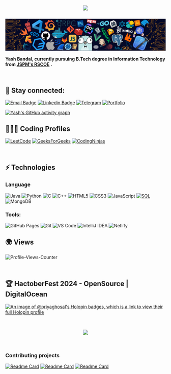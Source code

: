 <h1 align="center"> 
<!--     <img src="https://readme-typing-svg.herokuapp.com/?font=Righteous&color=%23FF9933&size=35&center=true&vCenter=true&width=500&height=70&duration=4000&lines=+Jai+Hanuman!+🚩;+Jai+Siya+Ram+🚩!;" /> -->

<img src="https://readme-typing-svg.herokuapp.com/?font=Righteous&color=%23FF9933&size=35&center=true&vCenter=true&width=500&height=70&duration=4000&lines=+Yash+Bandal+!;" /> 
<!-- <img src="https://readme-typing-svg.herokuapp.com/?font=Righteous&color=%236E40C9&size=35&center=true&vCenter=true&width=600&height=80&duration=5000&lines=+Commit+→+Push+→+Enlighten+→+Merge+→+Deploy+→+Thrive+!" />
 -->
  
</h1> 
<p align="center"><img src="https://raw.githubusercontent.com/KevinPatel04/KevinPatel04/master/header.png"></p>

**Yash Bandal, currently pursuing B.Tech degree in Information Technology from [JSPM's RSCOE](https://www.jspmrscoe.edu.in/) .**
<!--I embrace minimalism in my pursuit of personal growth and excellence. With a  disciplined approach and steadfast determination, I constantly strive to achieve my best in every endeavor.** --> 
<br> 

## 🔗 Stay connected:

[![Email Badge](https://img.shields.io/badge/-Email-c14438?style=flat-square&logo=Gmail&logoColor=white&link=mailto:yashbandal25@gmail.com)](mailto:yashbandal25@gmail.com)
[![Linkedin Badge](https://img.shields.io/badge/-LinkedIn-blue?style=flat-square&logo=Linkedin&logoColor=white&link=https://www.linkedin.com/in/yashbandal/)](https://www.linkedin.com/in/yashbandal/)
[![Telegram](https://img.shields.io/badge/-Telegram-blue?style=flat-square&logo=Telegram&logoColor=white)](httplink)
[![Portfolio](https://img.shields.io/badge/-Portfolio-000000?style=flat-square&logo=react&logoColor=white)](https://your-portfolio-link.com)

<!--[![Discord](https://img.shields.io/badge/-Discord-7289DA?style=flat-square&logo=discord&logoColor=white)](https link)-->
<!--[![Instagram Badge](https://img.shields.io/badge/-Instagram-purple?style=flat-square&logo=instagram&logoColor=white&link=https link/)](https link)-->



[![Yash's GitHub activity graph](https://github-readme-activity-graph.vercel.app/graph?username=Yash-Bandal&bg_color=000319&color=00fffb&line=675604&point=7b7d07&area=true&hide_border=true)](https://github.com/Yash-Bandal)

## 👨🏻‍💻 Coding Profiles

[![LeetCode](https://img.shields.io/badge/-LeetCode-FFA116?style=flat-square&logo=LeetCode&logoColor=black)](https://leetcode.com/Yash/)
[![GeeksForGeeks](https://img.shields.io/badge/-GeeksForGeeks-05CC47?style=flat-square&logo=GeeksForGeeks&logoColor=black)](https://auth.geeksforgeeks.org/user/Yash/)
[![CodingNinjas](https://img.shields.io/badge/-CodingNinjas-000000?style=flat-square&logo=CodingNinjas&logoColor=%23f49324)](https://www.codingninjas.com/codestudio/profile/Yash)

<!--[![HackerRank](https://img.shields.io/badge/-HackerRank-2EC866?style=flat-square&logo=HackerRank&logoColor=white)](https://www.hackerrank.com/y)
[![CodeChef](https://img.shields.io/badge/-CodeChef-5B4638?style=flat-square&logo=CodeChef&logoColor=white)](https://www.codechef.com/users/y)-->

<br>

## ⚡ Technologies


### Language

![Java](https://img.shields.io/badge/-java-E34A86?style=flat-square&logo=Java)
![Python](https://img.shields.io/badge/-Python-black?style=flat-square&logo=Python)
![C](https://img.shields.io/badge/-C-00599C?style=flat-square&logo=c)
![C++](https://img.shields.io/badge/-C++-00599C?style=flat-square&logo=cplusplus)
![HTML5](https://img.shields.io/badge/-HTML5-E34F26?style=flat-square&logo=html5&logoColor=white)
![CSS3](https://img.shields.io/badge/-CSS3-1572B6?style=flat-square&logo=css3)
![JavaScript](https://img.shields.io/badge/-JavaScript-black?style=flat-square&logo=javascript)
[![SQL](https://img.shields.io/badge/-SQL-4479A1?style=flat-square&logo=sql)](https://en.wikipedia.org/wiki/SQL)
![MongoDB](https://img.shields.io/badge/-MongoDB-black?style=flat-square&logo=MongoDb)


### Tools:

![GitHub Pages](https://img.shields.io/badge/GitHub%20Pages-%23327FC7.svg?logo=github&style=flat-square&logoColor=white)
![Git](https://img.shields.io/badge/-Git-black?style=flat-square&logo=git)
![VS Code](https://img.shields.io/badge/-VS%20Code-007ACC?style=flat-square&logo=visual-studio-code)
![IntelliJ IDEA](https://img.shields.io/badge/-IntelliJ%20IDEA-000000?style=flat-square&logo=intellij-idea&logoColor=white)
![Netlify](https://img.shields.io/badge/-Netlify-%2300C7B7?style=flat-square&logo=netlify&logoColor=ffffff)
<br>

## 🌍 Views
![Profile-Views-Counter](https://komarev.com/ghpvc/?username=Yash-Bandal&label=PROFILE+VIEWS&style=flat-square&color=orange)

<!--![LeetCode Views](https://img.shields.io/badge/LeetCode%20Views-153k%2B-brightgreen.svg)-->
<br>

## 🏆 HactoberFest 2024 - OpenSource | DigitalOcean

[![An image of @priyaghosal's Holopin badges, which is a link to view their full Holopin profile](https://holopin.me/yashbandal)](https://holopin.io/@yashbandal)
<!--[![GitHub Streak](http://github-readme-streak-stats.herokuapp.com?user=YashL3616&theme=dark&background=000000)](https://git.io/streak-stats)-->

<br>
<!--<p align="center">
<img align="center" src="https://github-readme-streak-stats.herokuapp.com/?user=Yash-Bandal&theme=tokyonight&hide_border=true"/>
<p>-->

<p align="center">
<img align="center" src="https://github-readme-streak-stats.herokuapp.com/?user=Yash-Bandal&theme=dark&hide_border=true"/>
<p>
<br>

### Contributing projects

[![Readme Card](https://github-readme-stats-git-masterrstaa-rickstaa.vercel.app/api/pin/?username=Yash-Bandal&repo=WildGuard&theme=dark)](https://github.com/Yash-Bandal/WildGuard)
[![Readme Card](https://github-readme-stats-git-masterrstaa-rickstaa.vercel.app/api/pin/?username=Yash-Bandal&repo=SkillWise&theme=dark)](https://github.com/Yash-Bandal/SkillWise)
[![Readme Card](https://github-readme-stats-git-masterrstaa-rickstaa.vercel.app/api/pin/?username=Yash-Bandal&repo=forage-jpmc-swe-task-1&theme=dark)](https://github.com/Yash-Bandal/forage-jpmc-swe-task-1)
<!--[![Readme Card](https://github-readme-stats-git-masterrstaa-rickstaa.vercel.app/api/pin/?username=Yash-Bandal&repo=WildGuard&theme=monokai)](https://github.com/Yash-Bandal/WildGuard)-->

<!--[![Ashutosh's github activity graph](https://github-readme-activity-graph.vercel.app/graph?username=YashL3616&bg_color=fffff0&color=708090&line=24292e&point=24292e&area=true&hide_border=true)](https://github.com/ashutosh00710/github-readme-activity-graph)-->
<!--[![Yash's GitHub activity graph](https://github-readme-activity-graph.vercel.app/graph?username=Yash-Bandal&bg_color=000319&color=00fffb&line=675604&point=7b7d07&area=true&hide_border=true)](https://github.com/Yash-Bandal)-->

<!--Ram-->

<!--
### Certifications
 - Google Cloud Computing Foundations – NPTEL (Elite Silver) | Google
 - Six Sigma Yellow Belt – ScrumSTUDY (SBOK® Accreditation Body for Scrum and Agile)
 - Microsoft Learn Machine Learning - Microsoft
 - Introduction to MongoDB, AI, and Vector Search -MongoDB
 - Qlik Sense Business Analyst - Qlik
 - Cloud and Virtualization (Badge) - VMWare
-->



